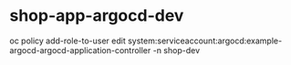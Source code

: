 # shop-app-argocd-dev


oc policy add-role-to-user edit system:serviceaccount:argocd:example-argocd-argocd-application-controller -n shop-dev